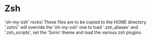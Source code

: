 # Zsh

'oh-my-zsh' rocks! These files are to be copied to the HOME directory.
'.zshrc' will override the 'oh-my-zsh' one to load '.zsh_aliases' and '.zsh_scripts', set the 'Sorin' theme and load the various zsh plugins.